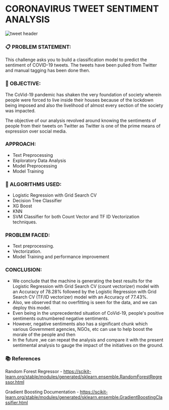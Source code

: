 # CORONAVIRUS TWEET SENTIMENT ANALYSIS

![tweet header](https://user-images.githubusercontent.com/107639055/188276827-a3b1e9d2-88f2-4b07-80b0-e66da7915abd.png)

### 📋 PROBLEM STATEMENT:

This challenge asks you to build a classification model to predict the sentiment of COVID-19 tweets. The tweets have been pulled from Twitter and manual tagging has been done then.

###  🎯 OBJECTIVE: 

The CoVid-19 pandemic has shaken the very foundation of society wherein people were forced to live inside their houses because of the lockdown being imposed and also the livelihood of almost every section of the society was impacted. 

The objective of our analysis revolved around knowing the sentiments of people from their tweets on Twitter as Twitter is one of the prime means of expression over social media.

###  APPROACH:
-	Text Preprocessing
-	Exploratory Data Analysis 
-	Model Preprocessing
-	Model Training

### 📘 ALGORITHMS USED:
- Logistic Regression with Grid Search CV
- Decision Tree Classifier
- XG Boost 
- KNN
- SVM Classifier for both Count Vector and TF ID Vectorization techniques.

### PROBLEM FACED:

-	Text preprocessing.
-	Vectorization.
-	Model Training and performance improvement

### CONCLUSION:
-	 We conclude that the machine is generating the best results for the Logistic Regression with Grid Search CV (count vectorizer) model with an Accuracy of 78.28% followed by the Logistic Regression with Grid Search CV (TF/ID vectorizer) model with an Accuracy of 77.43%.
-	 Also, we observed that no overfitting is seen for the data, and we can deploy this model.
-	Even being in the unprecedented situation of CoVid-19, people's positive sentiments outnumbered negative sentiments. 
-	However, negative sentiments also has a significant chunk which various Government agencies, NGOs, etc can use to help boost the morale of the people and then
-	In the future ,we can repeat the analysis and compare it with the present sentimental analysis to gauge the impact of the initiatives on the ground.

### 📚 References
Random Forest Regressor - https://scikit-learn.org/stable/modules/generated/sklearn.ensemble.RandomForestRegressor.html 

Gradient Boosting Documentation - https://scikit-learn.org/stable/modules/generated/sklearn.ensemble.GradientBoostingClassifier.html
